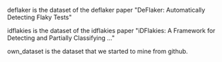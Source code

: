 deflaker is the dataset of the deflaker paper "DeFlaker: Automatically
Detecting Flaky Tests"

idflakies is the dataset of the idflakies paper "iDFlakies: A
Framework for Detecting and Partially Classifying ..."

own_dataset is the dataset that we started to mine from github.